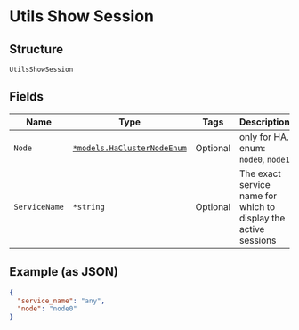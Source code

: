 
# Utils Show Session

## Structure

`UtilsShowSession`

## Fields

| Name | Type | Tags | Description |
|  --- | --- | --- | --- |
| `Node` | [`*models.HaClusterNodeEnum`](../../doc/models/ha-cluster-node-enum.md) | Optional | only for HA. enum: `node0`, `node1` |
| `ServiceName` | `*string` | Optional | The exact service name for which to display the active sessions |

## Example (as JSON)

```json
{
  "service_name": "any",
  "node": "node0"
}
```

